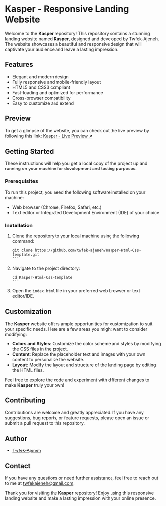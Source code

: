 # Kasper - Responsive Landing Website

Welcome to the **Kasper** repository! This repository contains a stunning landing website named **Kasper**, designed and developed by Twfek-Ajeneh. The website showcases a beautiful and responsive design that will captivate your audience and leave a lasting impression.

## Features

- Elegant and modern design
- Fully responsive and mobile-friendly layout
- HTML5 and CSS3 compliant
- Fast-loading and optimized for performance
- Cross-browser compatibility
- Easy to customize and extend

## Preview

To get a glimpse of the website, you can check out the live preview by following this link: [Kasper - Live Preview ↗](https://twfek-ajeneh.github.io/Kasper-Html-Css-template/)

## Getting Started

These instructions will help you get a local copy of the project up and running on your machine for development and testing purposes.

### Prerequisites

To run this project, you need the following software installed on your machine:

- Web browser (Chrome, Firefox, Safari, etc.)
- Text editor or Integrated Development Environment (IDE) of your choice

### Installation

1. Clone the repository to your local machine using the following command:

   ````shell
   git clone https://github.com/twfek-ajeneh/Kasper-Html-Css-template.git
   ```

   ````

1. Navigate to the project directory:

   ````shell
   cd Kasper-Html-Css-template
   ```

   ````

1. Open the `index.html` file in your preferred web browser or text editor/IDE.

## Customization

The **Kasper** website offers ample opportunities for customization to suit your specific needs. Here are a few areas you might want to consider modifying:

- **Colors and Styles**: Customize the color scheme and styles by modifying the CSS files in the project.
- **Content**: Replace the placeholder text and images with your own content to personalize the website.
- **Layout**: Modify the layout and structure of the landing page by editing the HTML files.

Feel free to explore the code and experiment with different changes to make **Kasper** truly your own!

## Contributing

Contributions are welcome and greatly appreciated. If you have any suggestions, bug reports, or feature requests, please open an issue or submit a pull request to this repository.

## Author

- [Twfek-Ajeneh](https://github.com/twfek-ajeneh)

## Contact

If you have any questions or need further assistance, feel free to reach out to me at twfekajeneh@gmail.com.

Thank you for visiting the **Kasper** repository! Enjoy using this responsive landing website and make a lasting impression with your online presence.
